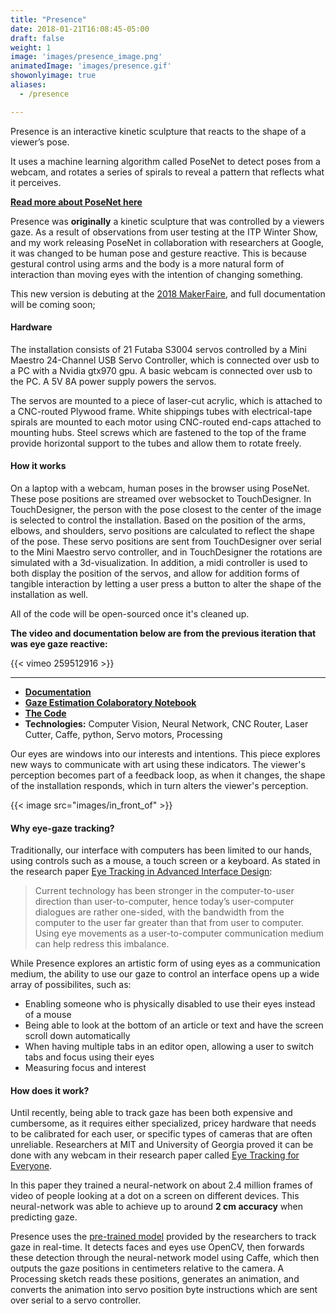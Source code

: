 ```yaml
---
title: "Presence"
date: 2018-01-21T16:08:45-05:00
draft: false
weight: 1
image: 'images/presence_image.png'
animatedImage: 'images/presence.gif'
showonlyimage: true
aliases:
  - /presence

---
```


Presence is an interactive kinetic sculpture that reacts to the shape of a viewer’s pose.  

It uses a machine learning algorithm called PoseNet to detect poses from a webcam, and rotates a series of spirals to reveal a pattern that reflects what it perceives.

<!--more-->

**[Read more about PoseNet here](https://medium.com/tensorflow/real-time-human-pose-estimation-in-the-browser-with-tensorflow-js-7dd0bc881cd5)**

Presence was **originally** a kinetic sculpture that was controlled by a viewers gaze. As a result of observations from user testing at the ITP Winter Show, and my work
releasing PoseNet in collaboration with researchers at Google, it was changed to be human pose and gesture reactive.  This is because gestural control using arms and the body is a more natural form of interaction than moving eyes with the intention of changing something.

This new version is debuting at the [2018 MakerFaire](https://makerfaire.com/new-york/), and full documentation will be coming soon; 

#### Hardware

The installation consists of 21 Futaba S3004 servos controlled by a Mini Maestro 24-Channel USB Servo Controller, which is connected over usb to a PC with a Nvidia gtx970 gpu.  A basic webcam is connected over usb to the PC.  A 5V 8A power supply powers the servos.
 
The servos are mounted to a piece of laser-cut acrylic, which is attached to a CNC-routed Plywood frame.  White shippings tubes with electrical-tape spirals are mounted to each motor using CNC-routed end-caps attached to mounting hubs.  Steel screws which are fastened to the top of the frame provide horizontal support to the tubes and allow them to rotate freely.

#### How it works

On a laptop with a webcam, human poses in the browser using PoseNet. These pose positions are streamed over websocket to TouchDesigner.
In TouchDesigner, the person with the pose closest to the center of the image is selected to control the installation.  Based on the
position of the arms, elbows, and shoulders, servo positions are calculated to reflect the shape of the pose.  These servo positions are sent
from TouchDesigner over serial to the Mini Maestro servo controller, and in TouchDesigner the rotations are simulated with a 3d-visualization.
In addition, a midi controller is used to both display the position of the servos, and allow for addition forms of tangible interaction by letting
a user press a button to alter the shape of the installation as well.

All of the code will be open-sourced once it's cleaned up.

**The video and documentation below are from the previous iteration that was eye gaze reactive:** 

{{< vimeo 259512916 >}}

---

* **[Documentation](/blog/tags/presence)**
* **[Gaze Estimation Colaboratory Notebook](https://colab.research.google.com/drive/11s5IQkI8H-kIn00Kg6Sqp-dD3RwsICdE#scrollTo=F-jyn1bRR8M8)**
* **[The Code](https://github.com/oveddan/presence)**
* **Technologies:** Computer Vision, Neural Network, CNC Router, Laser Cutter, Caffe, python, Servo motors, Processing

Our eyes are windows into our interests and intentions.
This piece explores new ways to communicate with art using these indicators.
The viewer's perception becomes part of a feedback loop, as when it changes,
the shape of the installation responds, which in turn alters the viewer's
perception.

{{< image src="images/in_front_of" >}}

#### Why eye-gaze tracking?

Traditionally, our interface with computers has been limited to our hands, using controls such as a mouse,
a touch screen or a keyboard.  As stated in the research paper [Eye Tracking in Advanced Interface Design](http://www.cs.tufts.edu/~jacob/papers/barfield.pdf):

> Current technology has been stronger in the computer-to-user direction than user-to-computer, hence today’s user-computer dialogues are rather one-sided, with the bandwidth from the computer to the user far greater than that from user to computer. Using eye movements as a user-to-computer communication medium can help redress this imbalance. 

While Presence explores an artistic form of using eyes as a communication medium, the ability to use our gaze to control an interface opens up a wide array of possibilites, such as:

* Enabling someone who is physically disabled to use their eyes instead of a mouse
* Being able to look at the bottom of an article or text and have the screen scroll down automatically
* When having multiple tabs in an editor open, allowing a user to switch tabs and focus using their eyes
* Measuring focus and interest

#### How does it work?

Until recently, being able to track gaze has been both expensive and cumbersome, as it requires either specialized, pricey hardware that needs to be calibrated for each user, or specific types of cameras that are often unreliable.
Researchers at MIT and University of Georgia proved it can be done with any webcam in their research paper called [Eye Tracking for Everyone](http://gazecapture.csail.mit.edu/).  

In this paper they trained a neural-network on about 2.4 million frames of video of people looking at a dot on a screen on different devices.  This neural-network was able to achieve up to around **2 cm accuracy** when predicting gaze.  

Presence uses the [pre-trained model](https://github.com/CSAILVision/GazeCapture) provided by the researchers to track gaze in real-time. It detects faces and eyes use OpenCV, then forwards these detection through the neural-network model using Caffe, which then outputs the gaze positions in centimeters relative to the camera.  A Processing sketch reads these positions, generates an animation, and converts the animation into servo position byte instructions which are sent over serial to a servo controller.
 

